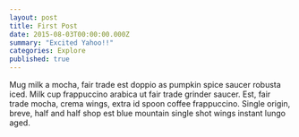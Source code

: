 ```yaml
---
layout: post
title: First Post
date: 2015-08-03T00:00:00.000Z
summary: "Excited Yahoo!!"
categories: Explore
published: true
---
```




Mug milk a mocha, fair trade est doppio as pumpkin spice saucer robusta iced. Milk cup frappuccino arabica ut fair trade grinder saucer. Est, fair trade mocha, crema wings, extra id spoon coffee frappuccino. Single origin, breve, half and half shop est blue mountain single shot wings instant lungo aged.
